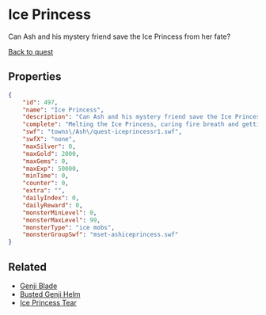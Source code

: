 # Ice Princess

Can Ash and his mystery friend save the Ice Princess from her fate?

[Back to quest](../quests.md)

## Properties

```json
{
    "id": 497,
    "name": "Ice Princess",
    "description": "Can Ash and his mystery friend save the Ice Princess from her fate?",
    "complete": "Melting the Ice Princess, curing fire breath and getting amnesia. It's all in a days work for an aspiring knight.",
    "swf": "towns\/Ash\/quest-iceprincessr1.swf",
    "swfX": "none",
    "maxSilver": 0,
    "maxGold": 2000,
    "maxGems": 0,
    "maxExp": 50000,
    "minTime": 0,
    "counter": 0,
    "extra": "",
    "dailyIndex": 0,
    "dailyReward": 0,
    "monsterMinLevel": 0,
    "monsterMaxLevel": 99,
    "monsterType": "ice mobs",
    "monsterGroupSwf": "mset-ashiceprincess.swf"
}
```

## Related

- [Genji Blade](../items/3009-genji-blade.md)
- [Busted Genji Helm](../items/3010-busted-genji-helm.md)
- [Ice Princess Tear](../items/3011-ice-princess-tear.md)

